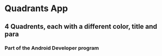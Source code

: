 # Quadrants App
## 4 Quadrents, each with a different color, title and para
### Part of the Android Developer program
